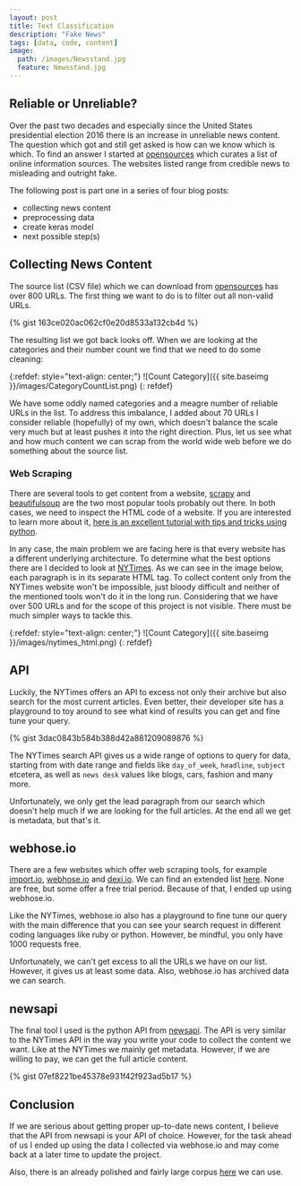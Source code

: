 ```yaml
---
layout: post
title: Text Classification
description: "Fake News"
tags: [data, code, content]
image:
  path: /images/Newsstand.jpg
  feature: Newsstand.jpg
---
```


## Reliable or Unreliable?

Over the past two decades and especially since the United States presidential election 2016 there is an increase in unreliable news content. The question which got and still get asked is how can we know which is which. To find an answer I started at [opensources](http://www.opensources.co/) which curates a list of online information sources. The websites listed range from credible news to misleading and outright fake.

The following post is part one in a series of four blog posts:
- collecting news content
- preprocessing data
- create keras model
- next possible step(s)

## Collecting News Content

The source list (CSV file) which we can download from [opensources](http://www.opensources.co/)  has over 800 URLs. The first thing we want to do is to filter out all non-valid URLs.

{% gist 163ce020ac062cf0e20d8533a132cb4d %}

The resulting list we got back looks off. When we are looking at the categories and their number count we find that we need to do some cleaning:

{:refdef: style="text-align: center;"}
![Count Category]({{ site.baseimg }}/images/CategoryCountList.png)
{: refdef}

We have some oddly named categories and a meagre number of reliable URLs in the list. To address this imbalance, I added about 70 URLs I consider reliable (hopefully) of my own, which doesn't balance the scale very much but at least pushes it into the right direction. Plus, let us see what and how much content we can scrap from the world wide web before we do something about the source list.

### Web Scraping

There are several tools to get content from a website, [scrapy](https://scrapy.org/) and [beautifulsoup](https://www.crummy.com/software/BeautifulSoup/) are the two most popular tools probably out there. In both cases, we need to inspect the HTML code of a website. If you are interested to learn more about it, [here is an excellent tutorial with tips and tricks using python](https://hackernoon.com/web-scraping-tutorial-with-python-tips-and-tricks-db070e70e071).

In any case, the main problem we are facing here is that every website has a different underlying architecture. To determine what the best options there are I decided to look at [NYTimes](https://www.nytimes.com/). As we can see in the image below, each paragraph is in its separate HTML tag. To collect content only from the NYTimes website won't be impossible, just bloody difficult and neither of the mentioned tools won't do it in the long run. Considering that we have over 500 URLs and for the scope of this project is not visible. There must be much simpler ways to tackle this.

{:refdef: style="text-align: center;"}
![Count Category]({{ site.baseimg }}/images/nytimes_html.png)
{: refdef}

## API

Luckily, the NYTimes offers an API to excess not only their archive but also search for the most current articles. Even better, their developer site has a playground to toy around to see what kind of results you can get and fine tune your query.

{% gist 3dac0843b584b388d42a881209089876 %}

The NYTimes search API gives us a wide range of options to query for data, starting from with date range and fields like `day_of_week`, `headline`, `subject` etcetera, as well as `news desk` values like blogs, cars, fashion and many more.

Unfortunately, we only get the lead paragraph from our search which doesn't help much if we are looking for the full articles. At the end all we get is metadata, but that's it.

## webhose.io

There are a few websites which offer web scraping tools, for example [import.io](https://www.import.io/), [webhose.io](https://www.webhose.io/) and [dexi.io](https://dexi.io/). We can find an extended list [here](https://www.hongkiat.com/blog/web-scraping-tools/). None are free, but some offer a free trial period. Because of that, I ended up using webhose.io.

Like the NYTimes, webhose.io also has a playground to fine tune our query with the main difference that you can see your search request in different coding languages like ruby or python. However, be mindful, you only have 1000 requests free.

Unfortunately, we can't get excess to all the URLs we have on our list. However, it gives us at least some data. Also, webhose.io has archived data we can search.

## newsapi

The final tool I used is the python API from [newsapi](https://newsapi.org/). The API is very similar to the NYTimes API in the way you write your code to collect the content we want. Like at the NYTimes we mainly get metadata. However, if we are willing to pay, we can get the full article content.

{% gist 07ef8221be45378e931f42f923ad5b17 %}

## Conclusion

If we are serious about getting proper up-to-date news content, I  believe that the API from newsapi is your API of choice. However, for the task ahead of us I ended up using the data I collected via webhose.io and may come back at a later time to update the project.

Also, there is an already polished and fairly large corpus [here](https://github.com/several27/FakeNewsCorpus) we can use.
